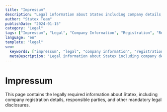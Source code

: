 ```yaml
---
title: "Impressum"
description: "Legal information about Statex including company details, registration information, and responsible parties as required by law."
author: "Statex Team"
publishDate: "2024-01-15"
category: "Legal"
tags: ["Impressum", "Legal", "Company Information", "Registration", "Responsible Parties"]
language: "en"
template: "legal"
seo:
  keywords: ["impressum", "legal", "company information", "registration", "responsible parties", "statex legal"]
  metaDescription: "Legal information about Statex including company details, registration information, and responsible parties as required by law."
---
```


# Impressum

This page contains the legally required information about Statex, including company registration details, responsible parties, and other mandatory legal disclosures. 
